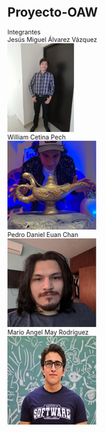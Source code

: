 # Proyecto-OAW
Integrantes<br>
Jesús Miguel Álvarez Vázquez<br>
<img src="https://github.com/Kanin-020/Proyecto-OAW/blob/main/Integrantes/Yo.jpeg?raw=true" height=200><br>
William Cetina Pech<br>
<img src="https://github.com/Kanin-020/Proyecto-OAW/blob/main/Integrantes/Willy.jpeg?raw=true" height=200><br>
Pedro Daniel Euan Chan<br>
<img src="https://github.com/Kanin-020/Proyecto-OAW/blob/main/Integrantes/Pedro.jpeg?raw=true" height=200><br>
Mario Angel May Rodríguez<br>
<img src="https://github.com/Kanin-020/Proyecto-OAW/blob/main/Integrantes/Mario.jpeg?raw=true" height=200><br>
